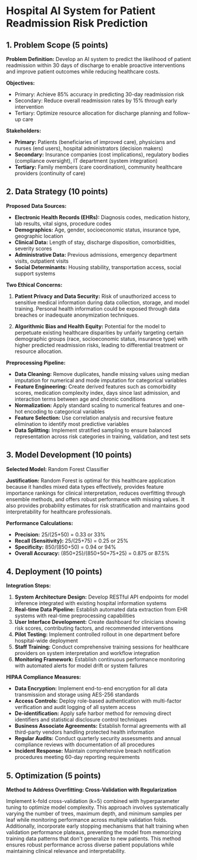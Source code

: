 # Hospital AI System for Patient Readmission Risk Prediction

## 1. Problem Scope (5 points)

**Problem Definition:** Develop an AI system to predict the likelihood of patient readmission within 30 days of discharge to enable proactive interventions and improve patient outcomes while reducing healthcare costs.

**Objectives:**
- Primary: Achieve 85% accuracy in predicting 30-day readmission risk
- Secondary: Reduce overall readmission rates by 15% through early intervention
- Tertiary: Optimize resource allocation for discharge planning and follow-up care

**Stakeholders:**
- **Primary:** Patients (beneficiaries of improved care), physicians and nurses (end users), hospital administrators (decision makers)
- **Secondary:** Insurance companies (cost implications), regulatory bodies (compliance oversight), IT department (system integration)
- **Tertiary:** Family members (care coordination), community healthcare providers (continuity of care)

## 2. Data Strategy (10 points)

**Proposed Data Sources:**
- **Electronic Health Records (EHRs):** Diagnosis codes, medication history, lab results, vital signs, procedure codes
- **Demographics:** Age, gender, socioeconomic status, insurance type, geographic location
- **Clinical Data:** Length of stay, discharge disposition, comorbidities, severity scores
- **Administrative Data:** Previous admissions, emergency department visits, outpatient visits
- **Social Determinants:** Housing stability, transportation access, social support systems

**Two Ethical Concerns:**

1. **Patient Privacy and Data Security:** Risk of unauthorized access to sensitive medical information during data collection, storage, and model training. Personal health information could be exposed through data breaches or inadequate anonymization techniques.

2. **Algorithmic Bias and Health Equity:** Potential for the model to perpetuate existing healthcare disparities by unfairly targeting certain demographic groups (race, socioeconomic status, insurance type) with higher predicted readmission risks, leading to differential treatment or resource allocation.

**Preprocessing Pipeline:**
- **Data Cleaning:** Remove duplicates, handle missing values using median imputation for numerical and mode imputation for categorical variables
- **Feature Engineering:** Create derived features such as comorbidity scores, medication complexity index, days since last admission, and interaction terms between age and chronic conditions
- **Normalization:** Apply standard scaling to numerical features and one-hot encoding to categorical variables
- **Feature Selection:** Use correlation analysis and recursive feature elimination to identify most predictive variables
- **Data Splitting:** Implement stratified sampling to ensure balanced representation across risk categories in training, validation, and test sets

## 3. Model Development (10 points)

**Selected Model:** Random Forest Classifier

**Justification:**
Random Forest is optimal for this healthcare application because it handles mixed data types effectively, provides feature importance rankings for clinical interpretation, reduces overfitting through ensemble methods, and offers robust performance with missing values. It also provides probability estimates for risk stratification and maintains good interpretability for healthcare professionals.

**Performance Calculations:**
- **Precision:** 25/(25+50) = 0.33 or 33%
- **Recall (Sensitivity):** 25/(25+75) = 0.25 or 25%
- **Specificity:** 850/(850+50) = 0.94 or 94%
- **Overall Accuracy:** (850+25)/(850+50+75+25) = 0.875 or 87.5%

## 4. Deployment (10 points)

**Integration Steps:**
1. **System Architecture Design:** Develop RESTful API endpoints for model inference integrated with existing hospital information systems
2. **Real-time Data Pipeline:** Establish automated data extraction from EHR systems with real-time preprocessing capabilities
3. **User Interface Development:** Create dashboard for clinicians showing risk scores, contributing factors, and recommended interventions
4. **Pilot Testing:** Implement controlled rollout in one department before hospital-wide deployment
5. **Staff Training:** Conduct comprehensive training sessions for healthcare providers on system interpretation and workflow integration
6. **Monitoring Framework:** Establish continuous performance monitoring with automated alerts for model drift or system failures

**HIPAA Compliance Measures:**
- **Data Encryption:** Implement end-to-end encryption for all data transmission and storage using AES-256 standards
- **Access Controls:** Deploy role-based authentication with multi-factor verification and audit logging of all system access
- **De-identification:** Apply safe harbor method for removing direct identifiers and statistical disclosure control techniques
- **Business Associate Agreements:** Establish formal agreements with all third-party vendors handling protected health information
- **Regular Audits:** Conduct quarterly security assessments and annual compliance reviews with documentation of all procedures
- **Incident Response:** Maintain comprehensive breach notification procedures meeting 60-day reporting requirements

## 5. Optimization (5 points)

**Method to Address Overfitting: Cross-Validation with Regularization**

Implement k-fold cross-validation (k=5) combined with hyperparameter tuning to optimize model complexity. This approach involves systematically varying the number of trees, maximum depth, and minimum samples per leaf while monitoring performance across multiple validation folds. Additionally, incorporate early stopping mechanisms that halt training when validation performance plateaus, preventing the model from memorizing training data patterns that don't generalize to new patients. This method ensures robust performance across diverse patient populations while maintaining clinical relevance and interpretability.